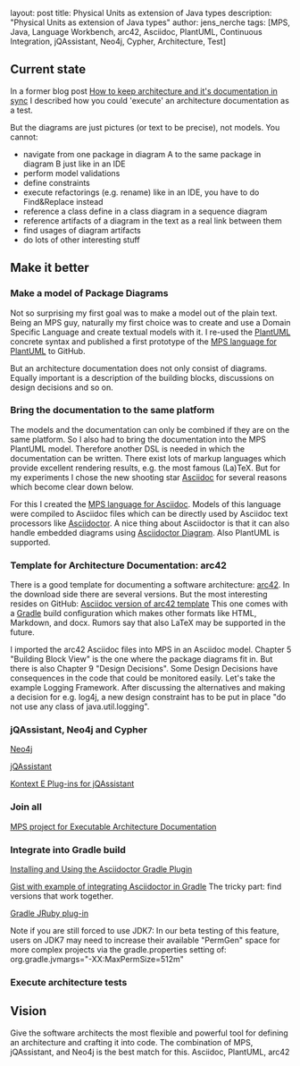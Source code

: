 layout: post
title: Physical Units as extension of Java types
description: "Physical Units as extension of Java types"
author: jens_nerche
tags: [MPS, Java, Language Workbench, arc42, Asciidoc, PlantUML, Continuous Integration, jQAssistant, Neo4j, Cypher, Architecture, Test]


## Current state
In a former blog post
[How to keep architecture and it's documentation in sync](http://techblog.kontext-e.de/keeping-architecture-and-doc-in-sync/)
I described how you could 'execute' an architecture documentation as a test.

But the diagrams are just pictures (or text to be precise), not models. You cannot:
* navigate from one package in diagram A to the same package in diagram B just like in an IDE
* perform model validations
* define constraints
* execute refactorings (e.g. rename) like in an IDE, you have to do Find&Replace instead
* reference a class define in a class diagram in a sequence diagram
* reference artifacts of a diagram in the text as a real link between them
* find usages of diagram artifacts
* do lots of other interesting stuff

## Make it better

### Make a model of Package Diagrams
Not so surprising my first goal was to make a model out of the plain text. Being an MPS guy,
naturally my first choice was to create and use a Domain Specific Language and create textual models with it.
I re-used the [PlantUML](http://plantuml.com/) concrete syntax and published a first prototype of the
[MPS language for PlantUML](https://github.com/kontext-e/mps-plantuml) to GitHub.

But an architecture documentation does not only consist of diagrams. Equally important is a description
of the building blocks, discussions on design decisions and so on. 

### Bring the documentation to the same platform
The models and the documentation can only be combined if they are on the same platform. So I also had to bring
the documentation into the MPS PlantUML model. Therefore another DSL is needed in which the documentation can
be written. There exist lots of markup languages which provide excellent rendering results, e.g. the most famous (La)TeX.
But for my experiments I chose the new shooting star [Asciidoc](http://asciidoc.org/) for several reasons which 
become clear down below.

For this I created the [MPS language for Asciidoc](https://github.com/kontext-e/mps-asciidoc). Models of this
language were compiled to Asciidoc files which can be directly used by Asciidoc text processors like
[Asciidoctor](http://asciidoctor.org). A nice thing about Asciidoctor is that it can also handle embedded
diagrams using [Asciidoctor Diagram](http://asciidoctor.org/docs/asciidoctor-diagram/). Also PlantUML is supported.

### Template for Architecture Documentation: arc42
There is a good template for documenting a software architecture:
[arc42](http://confluence.arc42.org/display/LANDINGZON/landing+zone). 
In the download side there are several versions. But the most interesting resides on GitHub:
[Asciidoc version of arc42 template](https://github.com/arc42/arc42-template)
This one comes with a [Gradle](http://gradle.org) build configuration which makes other formats
like HTML, Markdown, and docx. Rumors say that also LaTeX may be supported in the future.

I imported the arc42 Asciidoc files into MPS in an Asciidoc model. Chapter 5 "Building Block View" is the one
where the package diagrams fit in. But there is also Chapter 9 "Design Decisions". Some Design Decisions
have consequences in the code that could be monitored easily. Let's take the example Logging Framework. After
discussing the alternatives and making a decision for e.g. log4j, a new design constraint has to be put in place
"do not use any class of java.util.logging".

### jQAssistant, Neo4j and Cypher
[Neo4j](http://neo4j.com/)

[jQAssistant](http://jqassistant.org)

[Kontext E Plug-ins for jQAssistant](https://github.com/kontext-e/jqassistant-plugins)

### Join all
[MPS project for Executable Architecture Documentation](https://github.com/kontext-e/mps-ead)


### Integrate into Gradle build
[Installing and Using the Asciidoctor Gradle Plugin](http://asciidoctor.org/docs/asciidoctor-gradle-plugin/)

[Gist with example of integrating Asciidoctor in Gradle](https://gist.github.com/aalmiray/7369b977a68baca32e13)
The tricky part: find versions that work together.

[Gradle JRuby plug-in](http://jruby-gradle.org)

Note if you are still forced to use JDK7:
In our beta testing of this feature, users on JDK7 may need to increase their available "PermGen" space for more complex projects via the gradle.properties setting of: org.gradle.jvmargs="-XX:MaxPermSize=512m"

### Execute architecture tests



### 

## Vision
Give the software architects the most flexible and powerful tool for defining an architecture and crafting it into code.
The combination of MPS, jQAssistant, and Neo4j is the best match for this. 
Asciidoc, PlantUML, arc42

